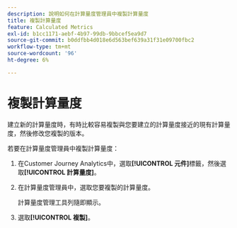 ```yaml
---
description: 說明如何在計算量度管理員中複製計算量度
title: 複製計算量度
feature: Calculated Metrics
exl-id: b1cc1171-aebf-4b97-99db-9bbcef5ea9d7
source-git-commit: b0ddfbb4d018e6d563bef639a31f31e09700fbc2
workflow-type: tm+mt
source-wordcount: '96'
ht-degree: 6%

---
```


# 複製計算量度

建立新的計算量度時，有時比較容易複製與您要建立的計算量度接近的現有計算量度，然後修改您複製的版本。

若要在計算量度管理員中複製計算量度：

1. 在Customer Journey Analytics中，選取&#x200B;**[!UICONTROL 元件]**&#x200B;標籤，然後選取&#x200B;**[!UICONTROL 計算量度]**。

1. 在計算量度管理員中，選取您要複製的計算量度。

   計算量度管理工具列隨即顯示。

1. 選取&#x200B;**[!UICONTROL 複製]**。
